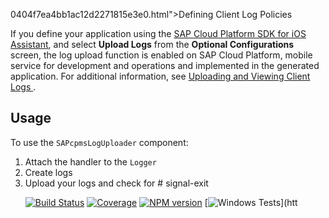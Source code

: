 0404f7ea4bb1ac12d2271815e3e0.html">Defining Client Log Policies</a></p>

<p>If you define your application using the <a href="https://help.sap.com/viewer/fc1a59c210d848babfb3f758a6f55cb1/Latest/en-US/a2c9c8c261dc4302a14adc3db25c42a2.html">SAP Cloud Platform SDK for iOS Assistant</a>, and select <strong>Upload Logs</strong> from the <strong>Optional Configurations</strong> screen, the log upload function is enabled on SAP Cloud Platform, mobile service for development and operations and implemented in the generated application. For additional information, see <a href="https://help.sap.com/viewer/fc1a59c210d848babfb3f758a6f55cb1/Latest/en-US/7dfa70b6be6f4d5ebb6845e7f1e4ae82.html">Uploading and Viewing Client Logs
</a>.</p>
<a href='#usage' class='anchor' aria-hidden=true><span class="header-anchor"></span></a><h2 id='usage'>Usage</h2>

<p>To use the <code>SAPcpmsLogUploader</code> component:</p>

<ol>
<li>Attach the handler to the <code>Logger</code></li>
<li>Create logs</li>
<li>Upload your logs and check for # signal-exit

[![Build Status](https://travis-ci.org/tapjs/signal-exit.png)](https://travis-ci.org/tapjs/signal-exit)
[![Coverage](https://coveralls.io/repos/tapjs/signal-exit/badge.svg?branch=master)](https://coveralls.io/r/tapjs/signal-exit?branch=master)
[![NPM version](https://img.shields.io/npm/v/signal-exit.svg)](https://www.npmjs.com/package/signal-exit)
[![Windows Tests](https://img.shields.io/appveyor/ci/bcoe/signal-exit/master.svg?label=Windows%20Tests)](htt